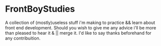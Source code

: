 # FrontBoyStudies
A collection of (mostly)useless stuff i'm making to practice && learn about front end development.
Should you wish to give me any advice i'll be more than pleased to hear it & || merge it. 
I'd like to say thanks beforehand for any contribuition.
